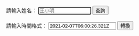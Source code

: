 <html>
<head>
<meta charset="UTF-8" />
<script type="text/javascript">

function result()
{
var name = document.getElementById("name");
var xmlhttp;

        if (window.XMLHttpRequest)
          {// code for IE7+, Firefox, Chrome, Opera, Safari
          xmlhttp=new XMLHttpRequest();
          }
        else
          {// code for IE6, IE5
          xmlhttp=new ActiveXObject("Microsoft.XMLHTTP");
          }
        xmlhttp.onreadystatechange=function()
          {
                  if (xmlhttp.readyState==4 && xmlhttp.status==200)      
                  {
                        var result=xmlhttp.responseText;
                        var obj = JSON.parse(result);//解析json字串為json物件形式
                                                
                        var html = '<table border=1 width=100%>';//
                        
                        for (var i = 0; i < obj.length; i ++ ) {//
                                html  += '<tr>';//
                                for(j=0;j<obj[i].data.length;j++)
                                {                               
                                  html+= '<td>'+obj[i].data[j]+'</td>'; 
                                }
                                html  += '</tr>';            
                        }
                        html+="</table>";
                        
                        document.getElementById("result").innerHTML=html;
                        if(obj.length==1) //只有一筆代表查不到資料
                                alert('查無資料');
                  }

          }
    var url="https://script.google.com/macros/s/AKfycbwdTX-Nao44d9oTGPRvht5TStmen96zq2ivTMJWH8ZkTGGQPooIcVkW-g/exec";
        xmlhttp.open("get",url+"?name="+encodeURIComponent(name.value),true);
        xmlhttp.send();
}
  function convs()
     {
      var content = document.getElementById("UTCtime");
      var options = { 
      timeZone: "Asia/Taipei", 
      year: 'numeric', month: 'numeric', day: 'numeric', 
      hour: 'numeric', minute: 'numeric', second: 'numeric' 
      };
         var formatter = new Intl.DateTimeFormat([], options);
         var localTime = formatter.format(new Date(content.value));
         document.getElementById("convok").textContent=localTime.toString();
     } 
   
</script>
</head>
<body>

請輸入姓名：
<input type="text" id="name" placeholder="王小明" size="15" autofocus/>
<input type="button" name="list" value="查詢" onclick="result();">
  <br>  <br> 
請輸入時間格式：
<input id="text" id="UTCtime" value="2021-02-07T06:00:26.321Z" placeholder="2021-02-07T06:00:26.321Z" size="20" autofocus/>
<input type="button" value="轉換" onclick="convs();">
<p id="convok"></p>
 
 <br> <br>




<font size="1"><span id="result"></span></font><br>

</body>
</html>
